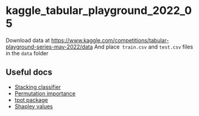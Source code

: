 # kaggle_tabular_playground_2022_05

Download data at https://www.kaggle.com/competitions/tabular-playground-series-may-2022/data
And place``` train.csv``` and ```test.csv``` files in the ```data``` folder

## Useful docs
* [Stacking classifier](https://scikit-learn.org/stable/modules/generated/sklearn.ensemble.StackingClassifier.html)
* [Permutation importance](https://scikit-learn.org/stable/modules/permutation_importance.html)
* [tpot package](http://epistasislab.github.io/tpot/api/)
* [Shapley values](https://shap.readthedocs.io/en/latest/example_notebooks/overviews/An%20introduction%20to%20explainable%20AI%20with%20Shapley%20values.html)
